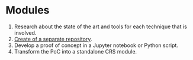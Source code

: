 # Modules

1. Research about the state of the art and tools for each technique that is involved.
2. [Create of a separate repository](Repository.md).
3. Develop a proof of concept in a Jupyter notebook or Python script.
4. Transform the PoC into a standalone CRS module.